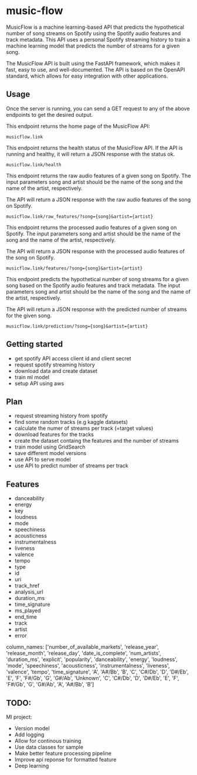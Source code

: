 # music-flow

MusicFlow is a machine learning-based API that predicts the hypothetical number of song streams on Spotify using the Spotify audio features and track metadata. This API uses a personal Spotify streaming history to train a machine learning model that predicts the number of streams for a given song.

The MusicFlow API is built using the FastAPI framework, which makes it fast, easy to use, and well-documented. The API is based on the OpenAPI standard, which allows for easy integration with other applications.

<!-- ## Features

The MusicFlow API provides the following endpoints:

- `musicflow.link` - The home page of the MusicFlow API.
- `musicflow.link/health` - Returns the health status of the API.
- `musicflow.link/raw_features/?song={song}&artist={artist}` - Returns the raw audio features of a given song on Spotify.
- `musicflow.link/features/?song={song}&artist={artist}` - Returns the processed audio features of a given song on Spotify.
- `musicflow.link/prediction/?song={song}&artist={artist}` - Predicts the hypothetical number of song streams for a given song based on the Spotify audio features and track metadata. -->

## Usage

Once the server is running, you can send a GET request to any of the above endpoints to get the desired output.

This endpoint returns the home page of the MusicFlow API:
```
musicflow.link
```


This endpoint returns the health status of the MusicFlow API. If the API is running and healthy, it will return a JSON response with the status ok.
```
musicflow.link/health
```

This endpoint returns the raw audio features of a given song on Spotify. The input parameters song and artist should be the name of the song and the name of the artist, respectively.

The API will return a JSON response with the raw audio features of the song on Spotify.

```
musicflow.link/raw_features/?song={song}&artist={artist}
```
This endpoint returns the processed audio features of a given song on Spotify. The input parameters song and artist should be the name of the song and the name of the artist, respectively.

The API will return a JSON response with the processed audio features of the song on Spotify.
```
musicflow.link/features/?song={song}&artist={artist}
```

This endpoint predicts the hypothetical number of song streams for a given song based on the Spotify audio features and track metadata. The input parameters song and artist should be the name of the song and the name of the artist, respectively.

The API will return a JSON response with the predicted number of streams for the given song.
```
musicflow.link/prediction/?song={song}&artist={artist}
```


## Getting started

- get spotify API access client id and client secret
- request spotify streaming history
- download data and create dataset
- train ml model
- setup API using aws





## Plan
- request streaming history from spotify
- find some random tracks (e.g kaggle datasets)
- calculate the numer of streams per track (=target values)
- download features for the tracks
- create the dataset containg the features and the number of streams
- train model using GridSearch
- save different model versions
- use API to serve model
- use API to predict number of streams per track



## Features
- danceability
- energy
- key
- loudness
- mode
- speechiness
- acousticness
- instrumentalness
- liveness
- valence
- tempo
- type
- id
- uri
- track_href
- analysis_url
- duration_ms
- time_signature
- ms_played
- end_time
- track
- artist
- error


column_names: ['number_of_available_markets', 'release_year', 'release_month', 'release_day', 'date_is_complete', 'num_artists', 'duration_ms', 'explicit', 'popularity', 'danceability', 'energy', 'loudness', 'mode', 'speechiness', 'acousticness', 'instrumentalness', 'liveness', 'valence', 'tempo', 'time_signature', 'A', 'A#/Bb', 'B', 'C', 'C#/Db', 'D', 'D#/Eb', 'E', 'F', 'F#/Gb', 'G', 'G#/Ab', 'Unknown', 'C', 'C#/Db', 'D', 'D#/Eb', 'E', 'F', 'F#/Gb', 'G', 'G#/Ab', 'A', 'A#/Bb', 'B']


## TODO:

Ml project:
- Version model
- Add logging
- Allow for continous training
- Use data classes for sample
- Make better feature processing pipeline
- Improve api reponse for formatted feature
- Deep learning
